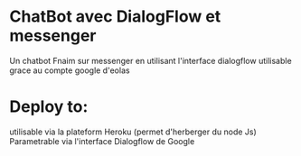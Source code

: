 # ChatBot avec DialogFlow et messenger

Un chatbot Fnaim sur messenger en utilisant l'interface dialogflow utilisable grace au compte google d'eolas

# Deploy to:
utilisable via la plateform Heroku (permet d'herberger du node Js)
Parametrable via l'interface Dialogflow de Google

